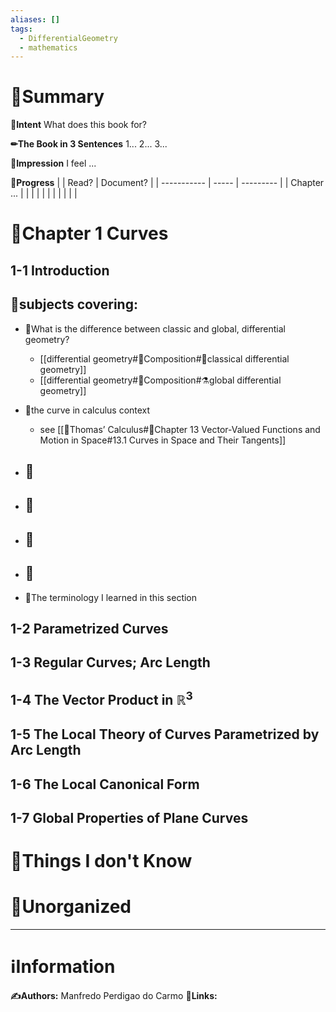 ```yaml
---
aliases: []
tags:
  - DifferentialGeometry
  - mathematics
---
```


# 📝Summary
**🎯Intent**
What does this book for?

**✏The Book in 3 Sentences**
1...
2...
3...

**🧠Impression**
I feel ...

**🏁Progress**
|             | Read? | Document? |
| ----------- | ----- | --------- |
| Chapter ... |       |           |
|             |       |           |
|             |       |           |



# 📖Chapter 1 Curves
## 1-1 Introduction
**🔭subjects covering**:
- 

- 📌What is the difference between classic and global, differential geometry?
  - [[differential geometry#🧪Composition#🧫classical differential geometry]]
  - [[differential geometry#🧪Composition#⚗global differential geometry]]

- 📌the curve in calculus context
  - see [[📖Thomas’ Calculus#📖Chapter 13 Vector-Valued Functions and Motion in Space#13.1 Curves in Space and Their Tangents]]

- 📌
  - 

- 📌
  - 

- 📌
  - 

- 📌
  - 


- 🧾The terminology I learned in this section

## 1-2 Parametrized Curves
## 1-3 Regular Curves; Arc Length
## 1-4 The Vector Product in $\mathbb{R}^3$
## 1-5 The Local Theory of Curves Parametrized by Arc Length
## 1-6 The Local Canonical Form
## 1-7 Global Properties of Plane Curves

# 💭Things I don't Know


# 🍂Unorganized


___
# ℹInformation
**✍Authors:** Manfredo Perdigao do Carmo
**🔗Links:**
